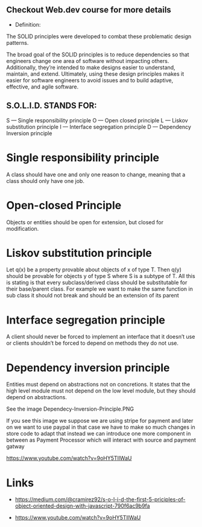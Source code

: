 ## Checkout Web.dev course for more details

- Definition:

The SOLID principles were developed to combat these problematic design patterns.

The broad goal of the SOLID principles is to reduce dependencies so that engineers change one area of software without impacting others. Additionally, they’re intended to make designs easier to understand, maintain, and extend. Ultimately, using these design principles makes it easier for software engineers to avoid issues and to build adaptive, effective, and agile software.

## S.O.L.I.D. STANDS FOR:

S — Single responsibility principle
O — Open closed principle
L — Liskov substitution principle
I — Interface segregation principle
D — Dependency Inversion principle

# Single responsibility principle

A class should have one and only one reason to change, meaning that a class should only have one job.

# Open-closed Principle

Objects or entities should be open for extension, but closed for modification.

# Liskov substitution principle

Let q(x) be a property provable about objects of x of type T. Then q(y) should be provable for objects y of type S where S is a subtype of T.
All this is stating is that every subclass/derived class should be substitutable for their base/parent class.
For example we want to make the same function in sub class it should not break and should be an extension of
its parent

# Interface segregation principle

A client should never be forced to implement an interface that it doesn’t use or clients shouldn’t be forced to depend on methods they do not use.

# Dependency inversion principle

Entities must depend on abstractions not on concretions. It states that the high level module must not depend on the low level module, but they should depend on abstractions.

See the image Dependecy-Inversion-Principle.PNG

If you see this image we suppose we are using stripe for payment and later on we want to use paypal
in that case we have to make so much changes in store code to adapt that instead we can introduce one
more component in between as Payment Processor which will interact with source and payment gatway

https://www.youtube.com/watch?v=9oHY5TllWaU

# Links

- https://medium.com/@cramirez92/s-o-l-i-d-the-first-5-priciples-of-object-oriented-design-with-javascript-790f6ac9b9fa

- https://www.youtube.com/watch?v=9oHY5TllWaU
